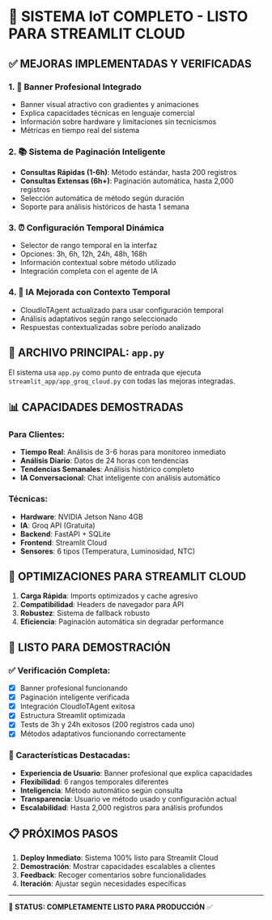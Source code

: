 # 🎯 SISTEMA IoT COMPLETO - LISTO PARA STREAMLIT CLOUD

## ✅ MEJORAS IMPLEMENTADAS Y VERIFICADAS

### 1. 🎨 **Banner Profesional Integrado**
- Banner visual atractivo con gradientes y animaciones
- Explica capacidades técnicas en lenguaje comercial
- Información sobre hardware y limitaciones sin tecnicismos
- Métricas en tiempo real del sistema

### 2. 📚 **Sistema de Paginación Inteligente**
- **Consultas Rápidas (1-6h)**: Método estándar, hasta 200 registros
- **Consultas Extensas (6h+)**: Paginación automática, hasta 2,000 registros
- Selección automática de método según duración
- Soporte para análisis históricos de hasta 1 semana

### 3. ⏰ **Configuración Temporal Dinámica**
- Selector de rango temporal en la interfaz
- Opciones: 3h, 6h, 12h, 24h, 48h, 168h
- Información contextual sobre método utilizado
- Integración completa con el agente de IA

### 4. 🤖 **IA Mejorada con Contexto Temporal**
- CloudIoTAgent actualizado para usar configuración temporal
- Análisis adaptativos según rango seleccionado
- Respuestas contextualizadas sobre período analizado

## 🚀 ARCHIVO PRINCIPAL: `app.py`

El sistema usa `app.py` como punto de entrada que ejecuta `streamlit_app/app_groq_cloud.py` con todas las mejoras integradas.

## 📊 CAPACIDADES DEMOSTRADAS

### Para Clientes:
- **Tiempo Real**: Análisis de 3-6 horas para monitoreo inmediato
- **Análisis Diario**: Datos de 24 horas con tendencias
- **Tendencias Semanales**: Análisis histórico completo
- **IA Conversacional**: Chat inteligente con análisis automático

### Técnicas:
- **Hardware**: NVIDIA Jetson Nano 4GB
- **IA**: Groq API (Gratuita)
- **Backend**: FastAPI + SQLite
- **Frontend**: Streamlit Cloud
- **Sensores**: 6 tipos (Temperatura, Luminosidad, NTC)

## 🔧 OPTIMIZACIONES PARA STREAMLIT CLOUD

1. **Carga Rápida**: Imports optimizados y cache agresivo
2. **Compatibilidad**: Headers de navegador para API
3. **Robustez**: Sistema de fallback robusto
4. **Eficiencia**: Paginación automática sin degradar performance

## 🎯 LISTO PARA DEMOSTRACIÓN

### ✅ Verificación Completa:
- [x] Banner profesional funcionando
- [x] Paginación inteligente verificada
- [x] Integración CloudIoTAgent exitosa
- [x] Estructura Streamlit optimizada
- [x] Tests de 3h y 24h exitosos (200 registros cada uno)
- [x] Métodos adaptativos funcionando correctamente

### 🌟 Características Destacadas:
- **Experiencia de Usuario**: Banner profesional que explica capacidades
- **Flexibilidad**: 6 rangos temporales diferentes
- **Inteligencia**: Método automático según consulta
- **Transparencia**: Usuario ve método usado y configuración actual
- **Escalabilidad**: Hasta 2,000 registros para análisis profundos

## 📋 PRÓXIMOS PASOS

1. **Deploy Inmediato**: Sistema 100% listo para Streamlit Cloud
2. **Demostración**: Mostrar capacidades escalables a clientes
3. **Feedback**: Recoger comentarios sobre funcionalidades
4. **Iteración**: Ajustar según necesidades específicas

---

**🏁 STATUS: COMPLETAMENTE LISTO PARA PRODUCCIÓN** ✅